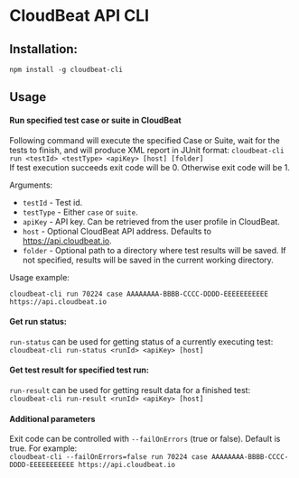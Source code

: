 
# CloudBeat API CLI

## Installation:
```npm install -g cloudbeat-cli```

## Usage

#### Run specified test case or suite in CloudBeat
Following command will execute the specified Case or Suite, wait for the tests to finish, and will produce XML report in JUnit format: 
```cloudbeat-cli run <testId> <testType> <apiKey> [host] [folder]```  
If test execution succeeds exit code will be 0. Otherwise exit code will be 1.

Arguments:

* `testId` - Test id.
* `testType` - Either `case` or `suite`.
* `apiKey` - API key. Can be retrieved from the user profile in CloudBeat.
* `host` - Optional CloudBeat API address. Defaults to https://api.cloudbeat.io.
* `folder` - Optional path to a directory where test results will be saved. If not specified, results will be saved in the current working directory.

Usage example:

`cloudbeat-cli run 70224 case AAAAAAAA-BBBB-CCCC-DDDD-EEEEEEEEEEE https://api.cloudbeat.io`

#### Get run status:
`run-status` can be used for getting status of a currently executing test:  
```cloudbeat-cli run-status <runId> <apiKey> [host]```

#### Get test result for specified test run:
`run-result` can be used for getting result data for a finished test:  
```cloudbeat-cli run-result <runId> <apiKey> [host]```

#### Additional parameters

Exit code can be controlled with `--failOnErrors` (true or false). Default is true.
For example:  
`cloudbeat-cli --failOnErrors=false run 70224 case AAAAAAAA-BBBB-CCCC-DDDD-EEEEEEEEEEE https://api.cloudbeat.io`
